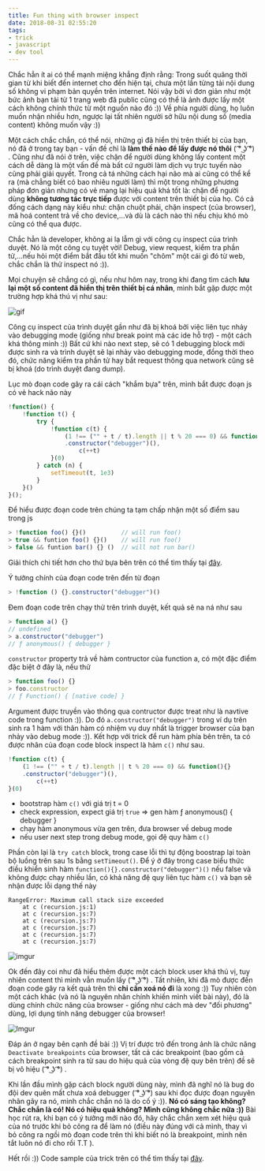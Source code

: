 ```yaml
---
title: Fun thing with browser inspect
date: 2018-08-31 02:55:20
tags:
- trick
- javascript
- dev tool
---
```


Chắc hẳn ít ai có thể mạnh miệng khẳng định rằng: Trong suốt quãng thời gian từ khi biết đến internet cho đến hiện tại, chưa một lần từng tải nội dung số không vi phạm bản quyền trên internet. Nói vậy bởi vì đơn giản như một bức ảnh bạn tải từ 1 trang web đã public cũng có thể là ảnh được lấy một cách không chính thức từ một nguồn nào đó :)) Về phía người dùng, họ luôn muốn nhận nhiều hơn, ngược lại tất nhiên người sở hữu nội dung số (media content) không muốn vậy :))

<!-- more -->

Một cách chắc chắn, có thể nói, những gì đã hiển thị trên thiết bị của bạn, nó đã ở trong tay bạn - vấn đề chỉ là __làm thế nào để lấy được nó thôi__ ( ͡° ͜ʖ ͡°) . Cũng như đã nói ở trên, việc chặn để người dùng không lấy content một cách dễ dàng là một vấn đề mà bất cứ người làm dịch vụ trực tuyến nào cũng phải giải quyết. Trong cả tá những cách hại não mà ai cũng có thể kể ra (mà chẳng biết có bao nhiêu người làm) thì một trong những phương pháp đơn giản nhưng có vẻ mang lại hiệu quả khá tốt là: chặn để người dùng __không tương tác trực tiếp__ được với content trên thiết bị của họ. Có cả đống cách dạng này kiểu như: chặn chuột phải, chặn inspect (của browser), mã hoá content trả về cho device,...và dù là cách nào thì nếu chịu khó mò cũng có thể qua được.

Chắc hẳn là developer, không ai lạ lẫm gì với công cụ inspect của trình duyệt. Nó là một công cụ tuyệt vời! Debug, view request, kiểm tra phần tử,...nếu hỏi một điểm bắt đầu tốt khi muốn "chôm" một cái gì đó từ web, chắc chắn là thử inspect nó :)).

Mọi chuyện sẽ chẳng có gì, nếu như hôm nay, trong khi đang tìm cách __lưu lại một số content đã hiển thị trên thiết bị cá nhân__, mình bắt gặp được một trường hợp khá thú vị như sau:

![gif](https://thumbs.gfycat.com/DistantKindlyCub-size_restricted.gif)

Công cụ inspect của trình duyệt gần như đã bị khoá bởi việc liên tục nhảy vào debugging mode (giống như break point mà các ide hỗ trợ) - một cách khá thông minh :)) Bất cứ khi nào next step, sẽ có 1 debugging block mới được sinh ra và trình duyệt sẽ lại nhảy vào debugging mode, đồng thời theo đó, chức năng kiểm tra phần tử hay bắt request thông qua network cũng sẽ bị khoá (do trình duyệt đang dump).

Lục mò đoạn code gây ra cái cách "khắm bựa" trên, mình bắt được đoạn js có vẻ hack não này

```javascript
!function() {
    !function t() {
        try {
            !function c(t) {
                (1 !== ("" + t / t).length || t % 20 === 0) && function(){}
                .constructor("debugger")(),
                    c(++t)
            }(0)
        } catch (n) {
            setTimeout(t, 1e3)
        }
    }()
}();
```

Để hiểu được đoạn code trên chúng ta tạm chấp nhận một số điểm sau trong js

```javascript
> !function foo() {}()          // will run foo()
> true && funtion foo() {}()    // will run foo()
> false && funtion bar() {} ()  // will not run bar()
```

Giải thích chi tiết hơn cho thứ bựa bên trên có thể tìm thấy tại [đây](https://stackoverflow.com/questions/3755606/what-does-the-exclamation-mark-do-before-the-function). 

Ý tưởng chính của đoạn code trên đến từ đoạn

```javascript
> !function () {}.constructor("debugger")()
```

Đem đoạn code trên chạy thử trên trình duyệt, kết quả sẽ na ná như sau

```javascript
> function a() {}
// undefined
> a.constructor("debugger")
// ƒ anonymous() { debugger }
```

`constructor` property trả về hàm contructor của function a, có một đặc điểm đặc biệt ở đây là, nếu thử 

```javascript
> function foo() {}
> foo.constructor
// ƒ Function() { [native code] }
```

Argument được truyền vào thông qua contructor được treat như là navtive code trong function :)). Do đó `a.constructor("debugger")` trong ví dụ trên sinh ra 1 hàm với thân hàm có nhiệm vụ duy nhất là trigger browser của bạn nhảy vào debug mode :)). Kết hợp với trick để run hàm phía bên trên, ta có được nhân của đoạn code block inspect là hàm `c()` như sau.

```javascript
!function c(t) {
    (1 !== ("" + t / t).length || t % 20 === 0) && function(){}
    .constructor("debugger")(),
        c(++t)
}(0)
```

- bootstrap hàm `c()` với giá trị t = 0
- check expression, expect giá trị `true` => gen hàm ƒ anonymous() { debugger }
- chạy hàm anonymous vừa gen trên, đưa browser về debug mode
- nếu user next step trong debug mode, gọi đệ quy hàm `c()`

Phần còn lại là `try catch` block, trong case lỗi thì tự động boostrap lại toàn bộ luồng trên sau 1s bằng `setTimeout()`. Để ý ở đây trong case biểu thức điều khiển sinh hàm `function(){}.constructor("debugger")()` nếu false và không được chạy nhiều lần, có khả năng đệ quy liên tục hàm `c()` và bạn sẽ nhận được lỗi dạng thế này

```
RangeError: Maximum call stack size exceeded
    at c (recursion.js:1)
    at c (recursion.js:7)
    at c (recursion.js:7)
    at c (recursion.js:7)
    at c (recursion.js:7)
    at c (recursion.js:7)
```

![imgur](https://i.imgur.com/Yixr3jv.gif)

Ok đến đây coi như đã hiểu thêm được một cách block user khá thú vị, tuy nhiên content thì mình vẫn muốn lấy ( ͡° ͜ʖ ͡°) . Tất nhiên, khi đã mò được đến đoạn code gây ra kết quả trên thì __chỉ cần xoá nó đi__ là xong :)) Tuy nhiên còn một cách khác (và nó là nguyên nhân chính khiến mình viết bài này), đó là dùng chính chức năng của browser - giống như cách mà dev "đối phương" dùng, lợi dụng tính năng debugger của browser!

![Imgur](https://i.imgur.com/vylppVW.png)

Đáp án ở ngay bên cạnh đề bài :)) Vị trí được trỏ đến trong ảnh là chức năng `Deactivate breakpoints` của browser, tất cả các breakpoint (bao gồm cả cách breakpoint sinh ra từ sau do hiệu quả của vòng đệ quy bên trên) đề sẽ bị vô hiệu ( ͡° ͜ʖ ͡°) .

Khi lần đầu mình gặp cách block người dùng này, mình đã nghĩ nó là bug do đội dev quên mất chưa xoá debugger ( ͡° ͜ʖ ͡°) sau khi đọc được đoạn nguyên nhân gây ra nó, mình chắc chắn nó là do cố ý :)). __Nó có sáng tạo không? Chắc chắn là có! Nó có hiệu quả không? Mình cũng không chắc nữa :))__ Bài học rút ra, khi bạn có ý tưởng mới nào đó, hãy chắc chắn xem xét hiệu quả của nó trước khi bỏ công ra để làm nó (điều này đúng với cả mình, thay vì bỏ công ra ngồi mò đoạn code trên thì khi biết nó là breakpoint, mình nên tắt luôn nó đi cho rồi T.T ).

Hết rồi :)) Code sample của trick trên có thể tìm thấy tại [đây](https://github.com/khanhtc1202/tricks/tree/master/block).